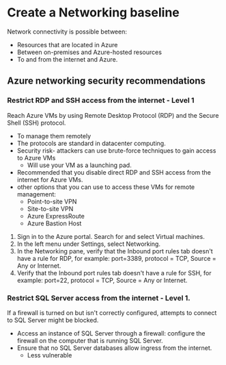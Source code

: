 # Create a Networking baseline

Network connectivity is possible between:

- Resources that are located in Azure
- Between on-premises and Azure-hosted resources
- To and from the internet and Azure.

## Azure networking security recommendations

### Restrict RDP and SSH access from the internet - Level 1

Reach Azure VMs by using Remote Desktop Protocol (RDP) and the Secure Shell (SSH) protocol.

- To manage them remotely
- The protocols are standard in datacenter computing.
- Security risk-  attackers can use brute-force techniques to gain access to Azure VMs
  - Will use your VM as a launching pad.
- Recommended that you disable direct RDP and SSH access from the internet for Azure VMs.
- other options that you can use to access these VMs for remote management:
  - Point-to-site VPN
  - Site-to-site VPN
  - Azure ExpressRoute
  - Azure Bastion Host

1. Sign in to the Azure portal. Search for and select Virtual machines.
2. In the left menu under Settings, select Networking.
3. In the Networking pane, verify that the Inbound port rules tab doesn't have a rule for RDP, for example: port=3389, protocol = TCP, Source = Any or Internet.
4. Verify that the Inbound port rules tab doesn't have a rule for SSH, for example: port=22, protocol = TCP, Source = Any or Internet.

### Restrict SQL Server access from the internet - Level 1.

If a firewall is turned on but isn't correctly configured, attempts to connect to SQL Server might be blocked.

- Access an instance of SQL Server through a firewall: configure the firewall on the computer that is running SQL Server.
- Ensure that no SQL Server databases allow ingress from the internet.
  - Less vulnerable 